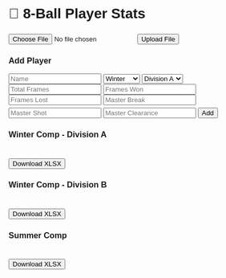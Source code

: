 <!DOCTYPE html>
<html lang="en">
<head>
<meta charset="UTF-8" />
<meta name="viewport" content="width=device-width, initial-scale=1.0" />
<title>8-Ball Player Stats Web App</title>
<!-- Load external libraries: Chart.js for graphs, PapaParse for CSV parsing, XLSX for Excel export -->
<script src="https://cdn.jsdelivr.net/npm/chart.js"></script>
<script src="https://cdn.jsdelivr.net/npm/papaparse@5.4.1/papaparse.min.js"></script>
<script src="https://cdnjs.cloudflare.com/ajax/libs/xlsx/0.18.5/xlsx.full.min.js"></script>
<style>
  body { font-family: Arial, sans-serif; margin: 20px; }
  table { width:100%; border-collapse:collapse; margin-top:10px; }
  th,td { border:1px solid #ccc; padding:4px; text-align:center; }
  button { margin-top: 5px; }
</style>
</head>
<body>
<h1>🎱 8-Ball Player Stats</h1>
<!-- File upload -->
<input type="file" id="fileInput" accept=".csv, application/vnd.openxmlformats-officedocument.spreadsheetml.sheet, application/vnd.ms-excel" />
<button onclick="uploadFile()">Upload File</button>

<!-- Manual form to add player -->
<h3>Add Player</h3>
<input placeholder="Name" id="name" />
<select id="comp" onchange="toggleDivision()">
  <option value="Winter">Winter</option>
  <option value="Summer">Summer</option>
</select>
<select id="division">
  <option value="A">Division A</option>
  <option value="B">Division B</option>
</select>
<input type="number" placeholder="Total Frames" id="matches" />
<input type="number" placeholder="Frames Won" id="framesWon" />
<input type="number" placeholder="Frames Lost" id="framesLost" />
<input type="number" placeholder="Master Break" id="masterBreak" />
<input type="number" placeholder="Master Shot" id="masterShot" />
<input type="number" placeholder="Master Clearance" id="masterClearance" />
<button onclick="addPlayer()">Add</button>

<!-- Display tables and charts for each comp/division -->
<h3>Winter Comp - Division A</h3>
<table id="tableWinterA"></table>
<canvas id="chartWinterA" width="400" height="150"></canvas>
<button onclick="downloadXLSX('Winter','A')">Download XLSX</button>

<h3>Winter Comp - Division B</h3>
<table id="tableWinterB"></table>
<canvas id="chartWinterB" width="400" height="150"></canvas>
<button onclick="downloadXLSX('Winter','B')">Download XLSX</button>

<h3>Summer Comp</h3>
<table id="tableSummer"></table>
<canvas id="chartSummer" width="400" height="150"></canvas>
<button onclick="downloadXLSX('Summer','')">Download XLSX</button>

<script>
// Array to hold all player data
let players=[];
// Chart instances
let chartWinterA, chartWinterB, chartSummer;

// Show/hide division dropdown based on selected comp
function toggleDivision(){
  const comp=document.getElementById('comp').value;
  document.getElementById('division').style.display=comp==='Winter'?'inline-block':'none';
}
toggleDivision();

// Handle file upload (CSV or Excel)
function uploadFile(){
  const file=document.getElementById('fileInput').files[0];
  if(!file)return;
  if(file.name.endsWith('.csv')){
    // Parse CSV file using PapaParse
    Papa.parse(file,{header:true,skipEmptyLines:true,complete:res=>processData(res.data)});
  }else{
    // Parse Excel file using XLSX
    const reader=new FileReader();
    reader.onload=e=>{
      const wb=XLSX.read(new Uint8Array(e.target.result),{type:'array'});
      processData(XLSX.utils.sheet_to_json(wb.Sheets[wb.SheetNames[0]]));
    };
    reader.readAsArrayBuffer(file);
  }
}

// Process parsed data, calculate average percentage, and store
function processData(data){
  data.forEach(p=>{
    p.Matches=+p.Matches||0;
    p['Frames Won']=+p['Frames Won']||0;
    p['Frames Lost']=+p['Frames Lost']||0;
    p['Master Break']=+p['Master Break']||0;
    p['Master Shot']=+p['Master Shot']||0;
    p['Master Clearance']=+p['Master Clearance']||0;
    p.Average=p.Matches?((p['Frames Won']/p.Matches)*100).toFixed(2):'0'; // Average as percentage
    players.push(p);
  });
  renderAll();
}

// Add player manually from form
function addPlayer(){
  const name=document.getElementById('name').value;
  const comp=document.getElementById('comp').value;
  const division=comp==='Winter'?document.getElementById('division').value:'';
  const m=+document.getElementById('matches').value||0;
  const fw=+document.getElementById('framesWon').value||0;
  const fl=+document.getElementById('framesLost').value||0;
  const mb=+document.getElementById('masterBreak').value||0;
  const ms=+document.getElementById('masterShot').value||0;
  const mc=+document.getElementById('masterClearance').value||0;
  const avg=m?((fw/m)*100).toFixed(2):'0'; // Calculate average as percentage
  players.push({Name:name,Comp:comp,Division:division,Matches:m,'Frames Won':fw,'Frames Lost':fl,'Master Break':mb,'Master Shot':ms,'Master Clearance':mc,Average:avg});
  renderAll();
}

// Render all tables and charts
function renderAll(){
  renderTableChart('Winter','A');
  renderTableChart('Winter','B');
  renderTableChart('Summer','');
}

// Render table and chart for specific comp/division
function renderTableChart(comp,division){
  let filtered=players.filter(p=>p.Comp==comp&&(comp!=='Winter'||p.Division==division));
  filtered.sort((a,b)=>b.Average-a.Average); // Sort descending by average

  // Build HTML table
  let html='<tr><th>Name</th><th>Total Frames</th><th>Frames Won</th><th>Frames Lost</th><th>Average (%)</th><th>Master Break</th><th>Master Shot</th><th>Master Clearance</th></tr>';
  filtered.forEach(p=>{
    html+=`<tr><td>${p.Name}</td><td>${p.Matches}</td><td>${p['Frames Won']}</td><td>${p['Frames Lost']}</td><td>${p.Average}</td><td>${p['Master Break']}</td><td>${p['Master Shot']}</td><td>${p['Master Clearance']}</td></tr>`;
  });

  // Insert table into DOM
  let tid=comp=='Summer'?'tableSummer':(division=='A'?'tableWinterA':'tableWinterB');
  document.getElementById(tid).innerHTML=html;

  // Prepare chart context and destroy old chart if needed
  let ctxid=comp=='Summer'?'chartSummer':(division=='A'?'chartWinterA':'chartWinterB');
  const ctx=document.getElementById(ctxid).getContext('2d');
  if((comp=='Winter'&&division=='A'&&chartWinterA))chartWinterA.destroy();
  if((comp=='Winter'&&division=='B'&&chartWinterB))chartWinterB.destroy();
  if(comp=='Summer'&&chartSummer)chartSummer.destroy();

  // Create new bar chart if data exists
  if(filtered.length){
    const newChart=new Chart(ctx,{type:'bar',data:{labels:filtered.map(p=>p.Name),datasets:[{label:'Average (%)',data:filtered.map(p=>+p.Average)}]},options:{scales:{y:{beginAtZero:true}}}});
    if(comp=='Winter'&&division=='A')chartWinterA=newChart;
    if(comp=='Winter'&&division=='B')chartWinterB=newChart;
    if(comp=='Summer')chartSummer=newChart;
  }
}

// Download filtered data as XLSX file
function downloadXLSX(comp,division){
  let filtered=players.filter(p=>p.Comp==comp&&(comp!=='Winter'||p.Division==division));
  const ws=XLSX.utils.json_to_sheet(filtered);
  const wb=XLSX.utils.book_new();
  XLSX.utils.book_append_sheet(wb,ws,'Stats');
  XLSX.writeFile(wb,`${comp}_${division||'All'}.xlsx`);
}
</script>
</body>
</html>
